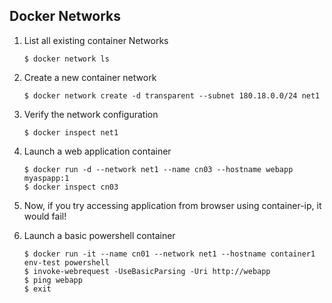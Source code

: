 ## Docker Networks

1. List all existing container Networks
    ```shell
    $ docker network ls
    ```

2.  Create a new container network 

    ```shell
    $ docker network create -d transparent --subnet 180.18.0.0/24 net1  
    ```

3.  Verify the network configuration

    ```shell
    $ docker inspect net1
    ```

4.  Launch a web application container

    ```shell
    $ docker run -d --network net1 --name cn03 --hostname webapp myaspapp:1   
    $ docker inspect cn03
    ```

5.  Now, if you try accessing application from browser using container-ip, it would fail!

6.  Launch a basic powershell container

    ```shell
    $ docker run -it --name cn01 --network net1 --hostname container1 env-test powershell
    $ invoke-webrequest -UseBasicParsing -Uri http://webapp
    $ ping webapp
    $ exit
    ```